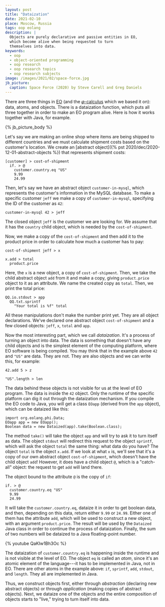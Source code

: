 ```yaml
---
layout: post
title: "Dataization"
date: 2021-02-10
place: Moscow, Russia
tags: oop eolang
description: |
  Objects are purely declarative and passive entities in EO,
  which become alive when being requested to turn
  themselves into data.
keywords:
  - oop
  - object-oriented programming
  - oop research
  - oop research topics
  - oop research subjects
image: /images/2021/02/space-force.jpg
jb_picture:
  caption: Space Force (2020) by Steve Carell and Greg Daniels
---
```


There are three things in [EO](https://www.eolang.org)
(and the [𝜑-calculus](https://arxiv.org/abs/2111.13384) which we
based it on): data, atoms, and objects. There is a dataization
function, which puts all three together in order to make an EO
program alive. Here is how it works together with Java,
for example.

<!--more-->

{% jb_picture_body %}

Let's say we are making an online shop where items are
being shipped to different countries and we must calculate
shipment costs based on the customer's location. We create
an [abstract object]({% pst 2020/dec/2020-12-01-abstract-objects %})
that represents shipment costs:

```text
[customer] > cost-of-shipment
  if. > @
    customer.country.eq "US"
    9.99
    24.99
```

Then, let's say we have an abstract object `customer-in-mysql`,
which represents the customer's information in the MySQL database. To
make a specific customer `jeff` we make a copy of `customer-in-mysql`,
specifying the ID of the customer as `42`:

```text
customer-in-mysql 42 > jeff
```

The closed object `jeff` is the customer we are looking for.
We assume that it has the `country` child object, which is needed by
the `cost-of-shipment`.

Now, we make a copy of the `cost-of-shipment` and then
add it to the product price in order to calculate how
much a customer has to pay:

```text
cost-of-shipment jeff > x

x.add > total
  product.price
```

Here, the `x` is a new object, a copy of `cost-of-shipment`. Then,
we take the child abstract object `add` from it and make a copy,
giving `product.price` object to it as an attribute. We name the created copy
as `total`. Then, we print the total price:

```text
QQ.io.stdout > app
  QQ.txt.sprintf
    "Your total is %f" total
```

All these manipulations don't make the number print yet. They
are all object declarations. We've declared one abstract object
`cost-of-shipment` and a few closed objects: `jeff`, `x`, `total` and
`app`.

Now the most interesting part, which we call _dataization_. It's a process
of turning an object into data. The data is something that doesn't have
any child objects and is the simplest element of the computing platform,
where EO software is being compiled. You may think that in the example
above `42` and `"US"` are data. They are not. They are also objects
and we can write this, for example:

```text
42.add 5 > z

"US".length > len
```

The data behind these objects is not visible for us at the level of
EO program. The data is inside the `42` object. Only the runtime
of the specific platform can dig it out through the dataization
mechanism. If you compile the EO code to Java, you will get
a class `EOapp` (derived from the `app` object), which can be dataized
like this:

```text
import org.eolang.phi.Data;
EOapp app = new EOapp();
Boolean data = new Dataized(app).take(Boolean.class);
```

The method `take()` will take the object `app` and will try to ask it
to turn itself as data. The object `stdout` will redirect this request
to the object `sprintf`, which will ask the object `total` the same thing:
what data do you have? The object `total` is the object `x.add`.
If we look at what `x` is, we'll see that it's a copy of our own
abstract object `cost-of-shipment`, which doesn't have the child object `add`!
However, it does have a child object `@`, which is a "catch-all" object:
the request to get `add` will land there.

The object bound to the attribute `@` is the copy of `if`:

```text
if. > @
  customer.country.eq "US"
  9.99
  24.99
```

It will take the `customer.country.eq`, dataize it in order to get
boolean data, and then, depending on this data, return either `9.99` or `24.99`.
Either one of them has the attribute `add`, which will be used to
construct a new object, with an argument `product.price`. The result
will be used by the `Dataized` Java class in order to continue the process
of dataization. Finally, the sum of two numbers will be dataized to a
Java floating-point number.

{% youtube QaKIw1Bh3Oc %}

The dataization of `customer.country.eq` is happening inside
the runtime and is not visible at the level of EO. The object
`eq` is called an _atom_, since it's an atomic element of the language---it
has to be implemented in Java, not in EO. There are other atoms
in the example above: `if`, `sprintf`, `add`, `stdout`, and `length`.
They all are implemented in Java.

Thus, we construct objects first, either through _abstraction_ (declaring new
abstract objects) or through _application_ (making copies of abstract
objects). Next, we dataize one of the objects and the entire composition
of objects starts to "live," trying to turn itself into data.
